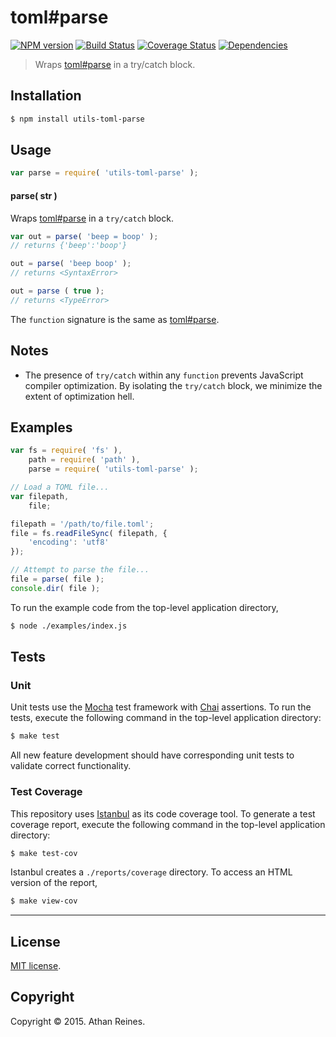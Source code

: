 toml#parse
===
[![NPM version][npm-image]][npm-url] [![Build Status][travis-image]][travis-url] [![Coverage Status][codecov-image]][codecov-url] [![Dependencies][dependencies-image]][dependencies-url]

> Wraps [toml#parse](https://github.com/BinaryMuse/toml-node) in a try/catch block.


## Installation

``` bash
$ npm install utils-toml-parse
```


## Usage

``` javascript
var parse = require( 'utils-toml-parse' );
```

#### parse( str )

Wraps [toml#parse](https://github.com/BinaryMuse/toml-node) in a `try/catch` block.

``` javascript
var out = parse( 'beep = boop' );
// returns {'beep':'boop'}

out = parse( 'beep boop' );
// returns <SyntaxError>

out = parse ( true );
// returns <TypeError>
```

The `function` signature is the same as [toml#parse](https://github.com/BinaryMuse/toml-node).


## Notes

*	The presence of `try/catch` within any `function` prevents JavaScript compiler optimization. By isolating the `try/catch` block, we minimize the extent of optimization hell.


## Examples

``` javascript
var fs = require( 'fs' ),
	path = require( 'path' ),
	parse = require( 'utils-toml-parse' );

// Load a TOML file...
var filepath,
	file;

filepath = '/path/to/file.toml';
file = fs.readFileSync( filepath, {
	'encoding': 'utf8'
});

// Attempt to parse the file...
file = parse( file );
console.dir( file );
```

To run the example code from the top-level application directory,

``` bash
$ node ./examples/index.js
```


## Tests

### Unit

Unit tests use the [Mocha](http://mochajs.org/) test framework with [Chai](http://chaijs.com) assertions. To run the tests, execute the following command in the top-level application directory:

``` bash
$ make test
```

All new feature development should have corresponding unit tests to validate correct functionality.


### Test Coverage

This repository uses [Istanbul](https://github.com/gotwarlost/istanbul) as its code coverage tool. To generate a test coverage report, execute the following command in the top-level application directory:

``` bash
$ make test-cov
```

Istanbul creates a `./reports/coverage` directory. To access an HTML version of the report,

``` bash
$ make view-cov
```


---
## License

[MIT license](http://opensource.org/licenses/MIT).


## Copyright

Copyright &copy; 2015. Athan Reines.


[npm-image]: http://img.shields.io/npm/v/utils-toml-parse.svg
[npm-url]: https://npmjs.org/package/utils-toml-parse

[travis-image]: http://img.shields.io/travis/kgryte/utils-toml-parse/master.svg
[travis-url]: https://travis-ci.org/kgryte/utils-toml-parse

[codecov-image]: https://img.shields.io/codecov/c/github/kgryte/utils-toml-parse/master.svg
[codecov-url]: https://codecov.io/github/kgryte/utils-toml-parse?branch=master

[dependencies-image]: http://img.shields.io/david/kgryte/utils-toml-parse.svg
[dependencies-url]: https://david-dm.org/kgryte/utils-toml-parse

[dev-dependencies-image]: http://img.shields.io/david/dev/kgryte/utils-toml-parse.svg
[dev-dependencies-url]: https://david-dm.org/dev/kgryte/utils-toml-parse

[github-issues-image]: http://img.shields.io/github/issues/kgryte/utils-toml-parse.svg
[github-issues-url]: https://github.com/kgryte/utils-toml-parse/issues
